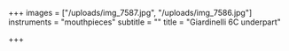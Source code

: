 +++
images = ["/uploads/img_7587.jpg", "/uploads/img_7586.jpg"]
instruments = "mouthpieces"
subtitle = ""
title = "Giardinelli 6C underpart"

+++
